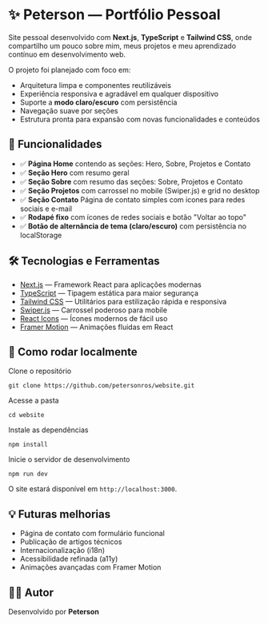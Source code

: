 # ✨ Peterson — Portfólio Pessoal
Site pessoal desenvolvido com **Next.js**, **TypeScript** e **Tailwind CSS**, onde compartilho um pouco sobre mim, meus projetos e meu aprendizado contínuo em desenvolvimento web.

O projeto foi planejado com foco em:

- Arquitetura limpa e componentes reutilizáveis
- Experiência responsiva e agradável em qualquer dispositivo
- Suporte a **modo claro/escuro** com persistência
- Navegação suave por seções
- Estrutura pronta para expansão com novas funcionalidades e conteúdos

## 📌 Funcionalidades

- ✅ **Página Home** contendo as seções: Hero, Sobre, Projetos e Contato
- ✅ **Seção Hero** com resumo geral
- ✅ **Seção Sobre** com resumo das seções: Sobre, Projetos e Contato
- ✅ **Seção Projetos** com carrossel no mobile (Swiper.js) e grid no desktop
- ✅ **Seção Contato** Página de contato simples com icones para redes sociais e e-mail
- ✅ **Rodapé fixo** com ícones de redes sociais e botão "Voltar ao topo"
- ✅ **Botão de alternância de tema (claro/escuro)** com persistência no localStorage

## 🛠️ Tecnologias e Ferramentas

- [Next.js](https://nextjs.org/) — Framework React para aplicações modernas
- [TypeScript](https://www.typescriptlang.org/) — Tipagem estática para maior segurança
- [Tailwind CSS](https://tailwindcss.com/) — Utilitários para estilização rápida e responsiva
- [Swiper.js](https://swiperjs.com/react) — Carrossel poderoso para mobile
- [React Icons](https://react-icons.github.io/react-icons/) — Ícones modernos de fácil uso
- [Framer Motion](https://www.framer.com/motion/) — Animações fluidas em React

## 🚀 Como rodar localmente

Clone o repositório
```
git clone https://github.com/petersonros/website.git
```
Acesse a pasta
```
cd website
```
Instale as dependências
```
npm install
```
Inicie o servidor de desenvolvimento
```
npm run dev
```

O site estará disponível em `http://localhost:3000`.

## 💡 Futuras melhorias

* Página de contato com formulário funcional
* Publicação de artigos técnicos
* Internacionalização (i18n)
* Acessibilidade refinada (a11y)
* Animações avançadas com Framer Motion

## 👨‍💻 Autor
Desenvolvido por **Peterson**

